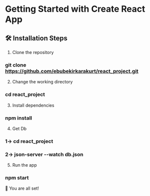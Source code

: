 # Getting Started with Create React App

## 🛠️ Installation Steps 
  
 1. Clone the repository 
  
 ### git clone https://github.com/ebubekirkarakurt/react_project.git 
  
  
 2. Change the working directory 
  
### cd react_project
  
  
 3. Install dependencies 
  
### npm install 

 4. Get Db
  
###  1-> cd react_project
### 2-> json-server --watch db.json 
  
 5. Run the app 
   
 ### npm start 

 
 🌟 You are all set!
  
